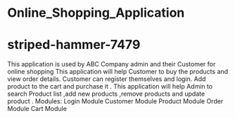 # Online_Shopping_Application
# striped-hammer-7479
This application is used by ABC Company admin and their Customer for online shopping 
This application will help Customer to buy the products and view order details.
Customer can register themselves and login. Add product to the cart and purchase it .
This application will help Admin to search Product list ,add new products ,remove products and update product .
Modules:
	Login Module
	Customer Module
	Product Module
	Order Module
	Cart Module
